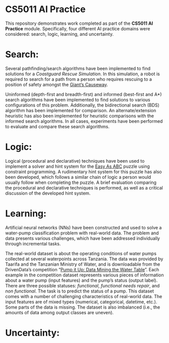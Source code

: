 # CS5011 AI Practice

This repository demonstrates work completed as part of the **CS5011 AI Practice** module.
Specifically, four different AI practice domains were considered: search, logic, learning, and uncertainty.

# Search:

Several pathfinding/search algorithms have been implemented to find solutions for a _Coastguard Rescue Simulation_. In this simulation, a robot is required to search for a path from a person who requires rescuing to a position of safety amongst the [Giant’s Causeway](https://en.wikipedia.org/wiki/Giant%27s_Causeway).

Uninformed (depth-first and breadth-first) and informed (best-first and A*) search algorithms have been implemented to find solutions to various configurations of this problem. Additionally, the bidirectional search (BDS) algorithm has been implemented for comparison. An alternate/extension heuristic has also been implemented for heuristic comparisons with the informed search algorithms. In all cases, experiments have been performed to evaluate and compare these search algorithms.

# Logic:

Logical (procedural and declarative) techniques have been used to implement a solver and hint system for the [Easy As ABC](http://puzzlepicnic.com/genreid=8) puzzle using constraint programming. A rudimentary hint system for this puzzle has also been developed, which follows a similar chain of logic a person would usually follow when completing the puzzle. A brief evaluation comparing the procedural and declarative techniques is performed, as well as a critical discussion of the developed hint system.

# Learning:

Artificial neural networks (NNs) have been constructed and used to solve a water-pump classification problem with real-world data. The problem and data presents various challenges, which have been addressed individually through incremental tasks.

The real-world dataset is about the operating conditions of water pumps collected at several waterpoints across Tanzania. The data was provided by Taarifa and the Tanzanian Ministry of Water, and is downloadable from the DrivenData’s competition “[Pump it Up: Data Mining the Water Table](https://www.drivendata.org/competitions/7/pump-it-up-data-mining-the-water-table)”. Each example in the competition dataset represents various pieces of information about a water pump (input features) and the pump’s status (output label). There are three possible statuses: _functional_, _functional needs repair_, and _non functional_. The task is to predict the status of a pump. This dataset comes with a number of challenging characteristics of real-world data. The input features are of mixed types (numerical, categorical, datetime, etc.). Some parts of the data is missing. The dataset is also imbalanced (i.e., the amounts of data among output classes are uneven).

# Uncertainty:


